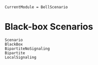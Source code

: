 ```@meta
CurrentModule = BellScenario
```
# Black-box Scenarios

```@docs
Scenario
BlackBox
BipartiteNoSignaling
Bipartite
LocalSignaling
```

